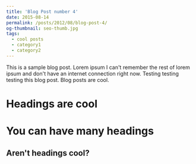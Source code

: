 ```yaml
---
title: 'Blog Post number 4'
date: 2015-08-14
permalink: /posts/2012/08/blog-post-4/
og-thumbnail: seo-thumb.jpg
tags:
  - cool posts
  - category1
  - category2
---
```


This is a sample blog post. Lorem ipsum I can't remember the rest of lorem ipsum and don't have an internet connection right now. Testing testing testing this blog post. Blog posts are cool.

Headings are cool
======

You can have many headings
======

Aren't headings cool?
------
